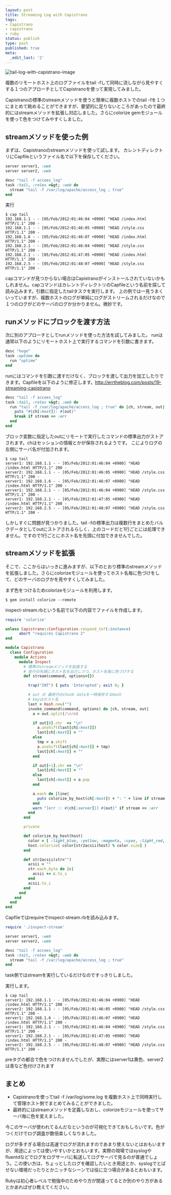 ```yaml
---
layout: post
title: Streaming Log with Capistrano
tags:
- Capistrano
- capistrano
- ruby
status: publish
type: post
published: true
meta:
  _edit_last: '2'
---
```

![tail-log-with-capistrano-image](/images/tail-log-with-capistrano-image.jpg)

複数のリモートホスト上のログファイルをtail -fして同時に流しながら見やすくする１つのアプローチとしてCapistranoを使って実現してみました。

Capistranoの標準のstreamメソッドを使うと簡単に複数ホストでのtail -fを１つにまとめて眺めることができますが、要望的に足りないところがあったので最終的にはstreamメソッドを拡張し対応しました。さらにcolorize gemモジュールを使って色をつけてみやすくしました。

## streamメソッドを使った例
まずは、Capistranoのstreamメソッドを使って試します。
カレントディレクトリにCapfileというファイル名で以下を保存してください。
``` ruby Capfile
server server1, :web
server server2, :web

desc "tail -f accees_log"
task :tail, :roles =&gt; :web do
  stream "tail -f /var/log/apache/access_log ; true"
end
```
実行
```
$ cap tail
192.168.1.1 - - [05/Feb/2012:01:46:04 +0900] "HEAD /index.html HTTP/1.1" 200 -
192.168.1.1 - - [05/Feb/2012:01:46:05 +0900] "HEAD /style.css HTTP/1.1" 200 -
192.168.1.6 - - [05/Feb/2012:01:46:07 +0900] "HEAD /index.html HTTP/1.1" 200 -
192.168.2.1 - - [05/Feb/2012:01:46:04 +0900] "HEAD /style.css HTTP/1.1" 200 -
192.168.2.1 - - [05/Feb/2012:01:47:05 +0900] "HEAD /index.html HTTP/1.1" 200 -
192.168.2.5 - - [05/Feb/2012:01:48:07 +0900] "HEAD /style.css HTTP/1.1" 200 -
```
capコマンドが見つからない場合はCapistranoがインストールされていないかもしれません。capコマンドはカレントディレクトリのCapfileという名前を探して読み込みます。引数に指定したtailタスクを実行します。
上の例では一見うまくいっていますが、複数ホストのログが単純にログがストリームされるだけなので１つのログがどのサーバのログか分かりません。微妙です。

## runメソッドにブロックを渡す方法
次に別のアプローチとしてrunメソッドを使った方法を試してみました。
runは通常以下のようにリモートホスト上で実行するコマンドを引数に書きます。
``` ruby
desc "hoge"
task :uptime do
  run "uptime"
end
```
runにはコマンドを引数に渡すだけなく、ブロックを渡して出力を加工したりできます。Capfileを以下のように修正します。<http://errtheblog.com/posts/19-streaming-capistrano>
``` ruby Capfile
desc "tail -f accees_log"
task :tail, :roles =&gt; :web do
  run "tail -f /var/log/apache/access_log ; true" do |ch, stream, out|
    puts "#{ch[:host]}: #{out}"
    break if stream == :err
  end
end
```
ブロック変数に指定したoutにリモートで実行したコマンドの標準出力がストアされます。chはセッションの情報とかが保存されるようです。
こによりログの左側にサーバ名が付加されます。
``` 
$ cap tail
server1: 192.168.1.1 - - [05/Feb/2012:01:46:04 +0900] "HEAD /index.html HTTP/1.1" 200 -
server2: 192.168.1.1 - - [05/Feb/2012:01:46:05 +0900] "HEAD /style.css HTTP/1.1" 200 -
server1: 192.168.1.6 - - [05/Feb/2012:01:46:07 +0900] "HEAD /index.html HTTP/1.1" 200 -
server1: 192.168.2.1 - - [05/Feb/2012:01:46:04 +0900] "HEAD /style.css HTTP/1.1" 200 -
server1: 192.168.2.1 - - [05/Feb/2012:01:47:05 +0900] "HEAD /index.html HTTP/1.1" 200 -
server2: 192.168.2.5 - - [05/Feb/2012:01:48:07 +0900] "HEAD /style.css HTTP/1.1" 200 -
```
しかしすぐに問題が見つかりました。tail -fの標準出力は複数行をまとめたバルクデータとしてoutにストアされるらしく、上のコードだと1行ごとには処理できません。ですので1行ごとにホスト名を先頭に付加できませんでした。

## streamメソッドを拡張
そこで、ここからはいっきに進みますが、以下のとおり標準のstreamメソッドを拡張しました。さらにcolorizeモジュールを使ってホスト名毎に色づけをして、どのサーバのログかを見やすくしてみました。

まず色をつけるためcolorizeモジュールを利用します。
```
$ gem install colorize --remote
```

inspect-stream.rbという名前で以下の内容でファイルを作成します。
``` ruby inspect-stream.rb
require 'colorize'

unless Capistrano::Configuration.respond_to?(:instance)
      abort "requires Capistrano 2"
end

module Capistrano
  class Configuration
    module Actions
      module Inspect
        # 標準のstreamメソッドを拡張する
        # 各行の先頭にホスト名を出力しつつ、ホスト名毎に色づけする
        def stream(command, options={})

          trap("INT") { puts 'Interupted'; exit 0; }

          # out の 最終行のchunk dataを一時保存するHash
          # keyはホスト名
          last = Hash.new("")
          invoke_command(command, options) do |ch, stream, out|
            a = out.split(/\n/m)

            if out[0].chr  == "\n"
              a.unshift(last[ch[:host]])
              last[ch[:host]] = ""
            else
              tmp = a.shift
              a.unshift(last[ch[:host]] + tmp)
              last[ch[:host]] = ""
            end

            if out[-1].chr == "\n"
              last[ch[:host]] = ""
            else
              last[ch[:host]] = a.pop
            end

            a.each do |line|
              puts colorize_by_host(ch[:host]) + ": " + line if stream == :out
            end
            warn "[err :: #{ch[:server]}] #{out}" if stream == :err
          end
        end

        private

        def colorize_by_host(host)
          color = [ :light_blue, :yellow, :magenta, :cyan, :light_red, :light_green, :light_yellow, :light_blue, :light_magenta, :light_cyan, :light_white ]
          host.colorize( color[str2acsii(host) % color.size] )
        end

        def str2acsii(str="")
          acsii = ""
          str.each_byte do |c|
            acsii += c.to_s
          end
          acsii.to_i
        end
      end
    end
  end
end
```
Capfileではrequireでinspect-stream.rbを読み込みます。
``` ruby Capfile
require './inspect-stream'

server server1, :web
server server2, :web

desc "tail -f accees_log"
task :tail, :roles =&gt; :web do
  stream "tail -f /var/log/apache/access_log ; true"
end
```
task側ではstreamを実行しているだけなのですっきりしました。

実行します。
``` 
$ cap tail
server1: 192.168.1.1 - - [05/Feb/2012:01:46:04 +0900] "HEAD /index.html HTTP/1.1" 200 -
server2: 192.168.1.1 - - [05/Feb/2012:01:46:05 +0900] "HEAD /style.css HTTP/1.1" 200 -
server1: 192.168.1.6 - - [05/Feb/2012:01:46:07 +0900] "HEAD /index.html HTTP/1.1" 200 -
server1: 192.168.2.1 - - [05/Feb/2012:01:46:04 +0900] "HEAD /style.css HTTP/1.1" 200 -
server1: 192.168.2.1 - - [05/Feb/2012:01:47:05 +0900] "HEAD /index.html HTTP/1.1" 200 -
server2: 192.168.2.5 - - [05/Feb/2012:01:48:07 +0900] "HEAD /style.css HTTP/1.1" 200 -
```
preタグの都合で色をつけれませんでしたが、実際にはserver1は黄色、server2は青など色付けされます

## まとめ
* Capistranoを使ってtail -f /var/log/some.log を複数ホスト上で同時実行して管理ホスト側でまとめてみることができました。
* 最終的にはstreamメソッドを定義しなおし、colorizeモジュールを使ってサーバ毎に色を変えました。

今このサーバが使われてるんだなというのが可視化できておもしろいです。色がつくだけでログ調査が数倍楽しくなりました。


ログが多すぎる場合は高速でログが流れますのであまり使えないとはおもいますが、用途によっては使いやすいかとおもいます。実際の現場ではsyslogやfluentdなどでログをログサーバに転送してログサーバで見るのが普通でしょう。この使い方は、ちょっとしたログを確認したいとき用途とか、syslogでとばせない環境だったりとかニッチなシーンでは役に立つ場合があるとおもいます。

Rubyは初心者レベルで勉強中のためやり方が間違ってるとか別のやり方があるとかあればぜひ教えてください。
